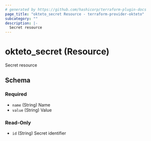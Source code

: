 ```yaml
---
# generated by https://github.com/hashicorp/terraform-plugin-docs
page_title: "okteto_secret Resource - terraform-provider-okteto"
subcategory: ""
description: |-
  Secret resource
---
```


# okteto_secret (Resource)

Secret resource



<!-- schema generated by tfplugindocs -->
## Schema

### Required

- `name` (String) Name
- `value` (String) Value

### Read-Only

- `id` (String) Secret identifier
